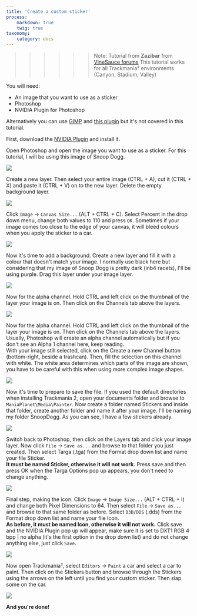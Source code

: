 ```yaml
---
title: 'Create a custom sticker'
process:
    markdown: true
    twig: true
taxonomy:
    category: docs
---
```


>>>>>> Note: Tutorial from **Zazibar** from [VineSauce forums][1]
>>>>> This tutorial works for all Trackmania² environments (Canyon, Stadium, Valley)


You will need:

* An image that you want to use as a sticker
* Photoshop
* NVIDIA Plugin for Photoshop

Alternatively you can use [GIMP][2] and [this plugin][3] but it's not covered in this tutorial.

First, download the [NVIDIA Plugin][4] and install it.

Open Photoshop and open the image you want to use as a sticker. For this tutorial, I will be using this image of Snoop Dogg.

![](Sticker_img_ps.jpg)

Create a new layer. Then select your entire image (CTRL + A), cut it (CTRL + X) and paste it (CTRL + V) on to the new layer. Delete the empty background layer.

![](Sticker_img_ps2.jpg)

Click `Image` -> `Canvas Size...` (ALT + CTRL + C). Select Percent in the drop down menu, change both values to 110 and press `OK`. Sometimes if your image comes too close to the edge of your canvas, it will bleed colours when you apply the sticker to a car.

![](Sticker_img_ps3.jpg)

Now it's time to add a background. Create a new layer and fill it with a colour that doesn't match your image. I normally use black here but considering that my image of Snoop Dogg is pretty dark (inb4 racets), I'll be using purple. Drag this layer under your image layer.

![](Sticker_img_ps4.jpg)

Now for the alpha channel. Hold CTRL and left click on the thumbnail of the layer your image is on. Then click on the Channels tab above the layers.

![](Sticker_img_ps5.jpg)

Now for the alpha channel. Hold CTRL and left click on the thumbnail of the layer your image is on. Then click on the Channels tab above the layers. Usually, Photoshop will create an alpha channel automatically but if you don't see an Alpha 1 channel here, keep reading.  
With your image still selected, click on the Create a new Channel button (bottom-right, beside a trashcan). Then, fill the selection on this channel with white. The white area determines which parts of the image are shown, you have to be careful with this when using more complex image shapes.

![](Sticker_img_ps6.jpg)

Now it's time to prepare to save the file. If you used the default directories when installing Trackmania 2, open your documents folder and browse to `ManiaPlanet\Media\Painter`. Now create a folder named Stickers and inside that folder, create another folder and name it after your image. I'll be naming my folder SnoopDogg. As you can see, I have a few stickers already.

![](Sticker_img_explorer.jpg)

Switch back to Photoshop, then click on the Layers tab and click your image layer. Now click `File` -> `Save as...` and browse to that folder you just created. Then select Targa (.tga) from the Format drop down list and name your file Sticker.  
**It must be named Sticker, otherwise it will not work.** Press save and then press OK when the Targa Options pop up appears, you don't need to change anything.

![](Sticker_img_ps7.jpg)

Final step, making the icon. Click `Image` -> `Image Size...` (ALT + CTRL + I) and change both Pixel Dimensions to 64. Then select `File` -> `Save as...` and browse to that same folder as before. Select `D3D/DDS` (.dds) from the Format drop down list and name your file Icon.  
**As before, it must be named Icon, otherwise it will not work.** Click save and the NVIDIA Plugin pop up will appear, make sure it is set to DXT1 RGB 4 bpp | no alpha (it's the first option in the drop down list) and do not change anything else, just click `Save`.

![](Sticker_img_ps8.jpg)

Now open Trackmania², select `Editors` -> `Paint` a car and select a car to paint. Then click on the Stickers button and browse through the Stickers using the arrows on the left until you find your custom sticker. Then slap some on the car.

![](Sticker_result.jpg)

**And you're done!**



[1]: http://vinesaucevidya.com/vinetalk/index.php?topic=850.msg13646#msg13646
[2]: http://www.gimp.org/
[3]: http://code.google.com/p/gimp-dds/
[4]: http://developer.nvidia.com/nvidia-texture-tools-adobe-photoshop#downloads
